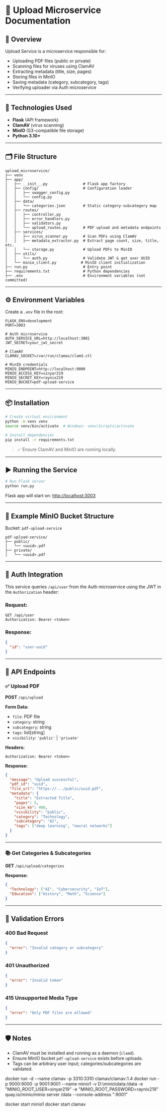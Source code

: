 # 📄 Upload Microservice Documentation

## 🧠 Overview

Upload Service is a microservice responsible for:

- Uploading PDF files (public or private)
- Scanning files for viruses using ClamAV
- Extracting metadata (title, size, pages)
- Storing files in MinIO
- Saving metadata (category, subcategory, tags)
- Verifying uploader via Auth microservice

---

## 🚀 Technologies Used

- **Flask** (API framework)  
- **ClamAV** (virus scanning)  
- **MinIO** (S3-compatible file storage)  
- **Python 3.10+**

---

## 🗂️ File Structure

```
upload_microservice/
├── venv
├── app/
│   ├── __init__.py                # Flask app factory
│   ├── config/                    # Configuration loader
│   │   ├── swagger_config.py
│   │   └── config.py
│   ├── data/
│   │   └── categories.json        # Static category-subcategory map
│   ├── routes/
│   │   ├── controller.py
│   │   ├── error_handlers.py
│   │   ├── validators.py
│   │   └── upload_routes.py       # PDF upload and metadata endpoints
│   ├── services/
│   │   ├── virus_scanner.py       # Scan PDFs using ClamAV
│   │   ├── metadata_extractor.py  # Extract page count, size, title, etc.
│   │   └── storage.py             # Upload PDFs to MinIO
│   ├── utils/
│   │   └── auth.py                # Validate JWT & get user UUID
│   └── minio_client.py           # MinIO client initialization
├── run.py                         # Entry point
├── requirements.txt               # Python dependencies
├── .env                           # Environment variables (not committed)
```

---

## ⚙️ Environment Variables

Create a `.env` file in the root:

```env
FLASK_ENV=development
PORT=3003

# Auth microservice
AUTH_SERVICE_URL=http://localhost:3001
JWT_SECRET=your_jwt_secret

# ClamAV
CLAMAV_SOCKET=/var/run/clamav/clamd.ctl

# MinIO credentials
MINIO_ENDPOINT=http://localhost:9000
MINIO_ACCESS_KEY=xinyar219
MINIO_SECRET_KEY=raynix219
MINIO_BUCKET=pdf-upload-service
```

---

## 📦 Installation

```bash
# Create virtual environment
python -m venv venv
source venv/bin/activate  # Windows: venv\Scripts\activate

# Install dependencies
pip install -r requirements.txt
```

> ✅ Ensure ClamAV and MinIO are running locally.

---

## ▶️ Running the Service

```bash
# Run Flask server
python run.py
```

Flask app will start on: [http://localhost:3003](http://localhost:3003)

---

## 📁 Example MinIO Bucket Structure

Bucket: `pdf-upload-service`

```
pdf-upload-service/
├── public/
│   └── <uuid>.pdf
├── private/
│   └── <uuid>.pdf
```

---

## 🔐 Auth Integration

This service queries `/api/user` from the Auth microservice using the JWT in the `Authorization` header:

### Request:

```http
GET /api/user
Authorization: Bearer <token>
```

### Response:

```json
{
  "id": "user-uuid"
}
```

---

## 🧾 API Endpoints

### ✅ Upload PDF

**POST** `/api/upload`

**Form Data:**

- `file`: PDF file
- `category`: string
- `subcategory`: string
- `tags`: list[string]
- `visibility`: `'public'` | `'private'`

**Headers:**

```http
Authorization: Bearer <token>
```

**Response:**

```json
{
  "message": "Upload successful",
  "pdf_id": "uuid",
  "file_url": "https://.../public/uuid.pdf",
  "metadata": {
    "title": "Extracted Title",
    "pages": 5,
    "size_kb": 400,
    "visibility": "public",
    "category": "Technology",
    "subcategory": "AI",
    "tags": ["deep learning", "neural networks"]
  }
}
```

---

### 📚 Get Categories & Subcategories

**GET** `/api/upload/categories`

**Response:**

```json
{
  "Technology": ["AI", "Cybersecurity", "IoT"],
  "Education": ["History", "Math", "Science"]
}
```

---

## 🚫 Validation Errors

### 400 Bad Request

```json
{
  "error": "Invalid category or subcategory"
}
```

### 401 Unauthorized

```json
{
  "error": "Invalid token"
}
```

### 415 Unsupported Media Type

```json
{
  "error": "Only PDF files are allowed"
}
```

---

## 🛡️ Notes

- ClamAV must be installed and running as a daemon (`clamd`).
- Ensure MinIO bucket `pdf-upload-service` exists before uploads.
- Tags can be arbitrary user input; categories/subcategories are validated.


docker run -d --name clamav -p 3310:3310 clamav/clamav:1.4
docker run -p 9000:9000 -p 9001:9001 --name minio1 -v D:\minio\data:/data -e "MINIO_ROOT_USER=xinyar219" -e "MINIO_ROOT_PASSWORD=raynix219" quay.io/minio/minio server /data --console-address ":9001"

docker start minio1
docker start clamav

